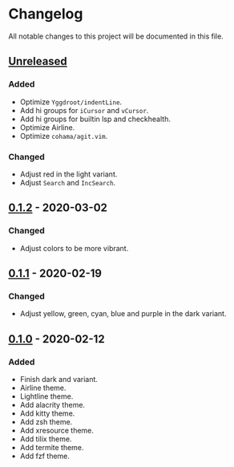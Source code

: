 # Changelog

All notable changes to this project will be documented in this file.

## [Unreleased]

### Added

- Optimize `Yggdroot/indentLine`.
- Add hi groups for `iCursor` and `vCursor`.
- Add hi groups for builtin lsp and checkhealth.
- Optimize Airline.
- Optimize `cohama/agit.vim`.

### Changed

- Adjust red in the light variant.
- Adjust `Search` and `IncSearch`.

## [0.1.2] - 2020-03-02

### Changed

- Adjust colors to be more vibrant.

## [0.1.1] - 2020-02-19

### Changed

- Adjust yellow, green, cyan, blue and purple in the dark variant.

## [0.1.0] - 2020-02-12

### Added

- Finish dark and variant.
- Airline theme.
- Lightline theme.
- Add alacrity theme.
- Add kitty theme.
- Add zsh theme.
- Add xresource theme.
- Add tilix theme.
- Add termite theme.
- Add fzf theme.

[unreleased]: https://github.com/sainnhe/edge/compare/v0.1.2...HEAD
[0.1.2]: https://github.com/sainnhe/edge/releases/tag/v0.1.2
[0.1.1]: https://github.com/sainnhe/edge/releases/tag/v0.1.1
[0.1.0]: https://github.com/sainnhe/edge/releases/tag/v0.1.0
